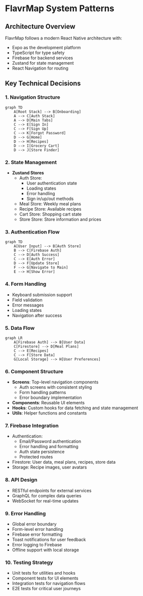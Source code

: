 # FlavrMap System Patterns

## Architecture Overview
FlavrMap follows a modern React Native architecture with:
- Expo as the development platform
- TypeScript for type safety
- Firebase for backend services
- Zustand for state management
- React Navigation for routing

## Key Technical Decisions

### 1. Navigation Structure
```mermaid
graph TD
    A[Root Stack] --> B[Onboarding]
    A --> C[Auth Stack]
    A --> D[Main Tabs]
    C --> E[Sign In]
    C --> F[Sign Up]
    C --> K[Forgot Password]
    D --> G[Home]
    D --> H[Recipes]
    D --> I[Grocery Cart]
    D --> J[Store Finder]
```

### 2. State Management
- **Zustand Stores**
  - Auth Store: 
    - User authentication state
    - Loading states
    - Error handling
    - Sign in/up/out methods
  - Meal Store: Weekly meal plans
  - Recipe Store: Available recipes
  - Cart Store: Shopping cart state
  - Store Store: Store information and prices

### 3. Authentication Flow
```mermaid
graph TD
    A[User Input] --> B[Auth Store]
    B --> C[Firebase Auth]
    C --> D[Auth Success]
    C --> E[Auth Error]
    D --> F[Update Store]
    F --> G[Navigate to Main]
    E --> H[Show Error]
```

### 4. Form Handling
- Keyboard submission support
- Field validation
- Error messages
- Loading states
- Navigation after success

### 5. Data Flow
```mermaid
graph LR
    A[Firebase Auth] --> B[User Data]
    C[Firestore] --> D[Meal Plans]
    C --> E[Recipes]
    C --> F[Store Data]
    G[Local Storage] --> H[User Preferences]
```

### 6. Component Structure
- **Screens**: Top-level navigation components
  - Auth screens with consistent styling
  - Form handling patterns
  - Error boundary implementation
- **Components**: Reusable UI elements
- **Hooks**: Custom hooks for data fetching and state management
- **Utils**: Helper functions and constants

### 7. Firebase Integration
- Authentication: 
  - Email/Password authentication
  - Error handling and formatting
  - Auth state persistence
  - Protected routes
- Firestore: User data, meal plans, recipes, store data
- Storage: Recipe images, user avatars

### 8. API Design
- RESTful endpoints for external services
- GraphQL for complex data queries
- WebSocket for real-time updates

### 9. Error Handling
- Global error boundary
- Form-level error handling
- Firebase error formatting
- Toast notifications for user feedback
- Error logging to Firebase
- Offline support with local storage

### 10. Testing Strategy
- Unit tests for utilities and hooks
- Component tests for UI elements
- Integration tests for navigation flows
- E2E tests for critical user journeys 